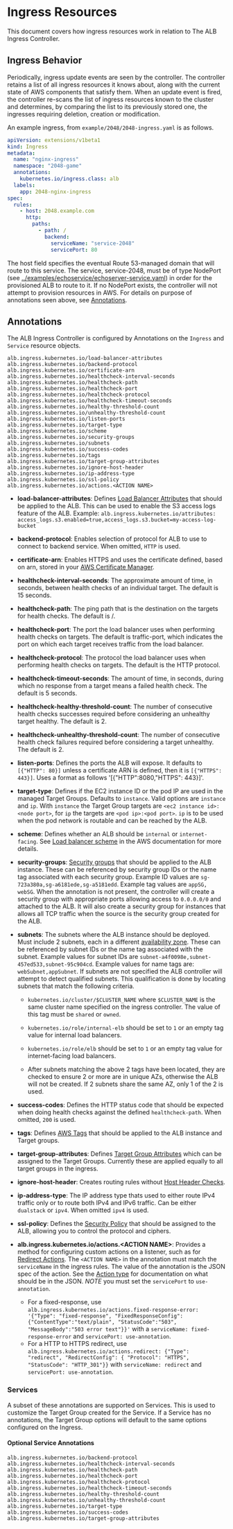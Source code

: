 # Ingress Resources

This document covers how ingress resources work in relation to The ALB Ingress Controller.

## Ingress Behavior

Periodically, ingress update events are seen by the controller. The controller retains a list of all ingress resources it knows about, along with the current state of AWS components that satisfy them. When an update event is fired, the controller re-scans the list of ingress resources known to the cluster and determines, by comparing the list to its previously stored one, the ingresses requiring deletion, creation or modification.

An example ingress, from `example/2048/2048-ingress.yaml` is as follows.

```yaml
apiVersion: extensions/v1beta1
kind: Ingress
metadata:
  name: "nginx-ingress"
  namespace: "2048-game"
  annotations:
    kubernetes.io/ingress.class: alb
  labels:
    app: 2048-nginx-ingress
spec:
  rules:
    - host: 2048.example.com
      http:
        paths:
          - path: /
            backend:
              serviceName: "service-2048"
              servicePort: 80
```

The host field specifies the eventual Route 53-managed domain that will route to this service. The service, service-2048, must be of type NodePort (see [../examples/echoservice/echoserver-service.yaml](../examples/echoservice/echoserver-service.yaml)) in order for the provisioned ALB to route to it. If no NodePort exists, the controller will not attempt to provision resources in AWS. For details on purpose of annotations seen above, see [Annotations](#annotations).

## Annotations

The ALB Ingress Controller is configured by Annotations on the `Ingress` and `Service` resource objects.

```
alb.ingress.kubernetes.io/load-balancer-attributes
alb.ingress.kubernetes.io/backend-protocol
alb.ingress.kubernetes.io/certificate-arn
alb.ingress.kubernetes.io/healthcheck-interval-seconds
alb.ingress.kubernetes.io/healthcheck-path
alb.ingress.kubernetes.io/healthcheck-port
alb.ingress.kubernetes.io/healthcheck-protocol
alb.ingress.kubernetes.io/healthcheck-timeout-seconds
alb.ingress.kubernetes.io/healthy-threshold-count
alb.ingress.kubernetes.io/unhealthy-threshold-count
alb.ingress.kubernetes.io/listen-ports
alb.ingress.kubernetes.io/target-type
alb.ingress.kubernetes.io/scheme
alb.ingress.kubernetes.io/security-groups
alb.ingress.kubernetes.io/subnets
alb.ingress.kubernetes.io/success-codes
alb.ingress.kubernetes.io/tags
alb.ingress.kubernetes.io/target-group-attributes
alb.ingress.kubernetes.io/ignore-host-header
alb.ingress.kubernetes.io/ip-address-type
alb.ingress.kubernetes.io/ssl-policy
alb.ingress.kubernetes.io/actions.<ACTION NAME>
```

- **load-balancer-attributes**: Defines [Load Balancer Attributes](http://docs.aws.amazon.com/elasticloadbalancing/latest/APIReference/API_LoadBalancerAttribute.html) that should be applied to the ALB. This can be used to enable the S3 access logs feature of the ALB. Example: `alb.ingress.kubernetes.io/attributes: access_logs.s3.enabled=true,access_logs.s3.bucket=my-access-log-bucket`

- **backend-protocol**: Enables selection of protocol for ALB to use to connect to backend service. When omitted, `HTTP` is used.

- **certificate-arn**: Enables HTTPS and uses the certificate defined, based on arn, stored in your [AWS Certificate Manager](https://aws.amazon.com/certificate-manager).

- **healthcheck-interval-seconds**: The approximate amount of time, in seconds, between health checks of an individual target. The default is 15 seconds.

- **healthcheck-path**: The ping path that is the destination on the targets for health checks. The default is /.

- **healthcheck-port**: The port the load balancer uses when performing health checks on targets. The default is traffic-port, which indicates the port on which each target receives traffic from the load balancer.

- **healthcheck-protocol**: The protocol the load balancer uses when performing health checks on targets. The default is the HTTP protocol.

- **healthcheck-timeout-seconds**: The amount of time, in seconds, during which no response from a target means a failed health check. The default is 5 seconds.

- **healthcheck-healthy-threshold-count**: The number of consecutive health checks successes required before considering an unhealthy target healthy. The default is 2.

- **healthcheck-unhealthy-threshold-count**: The number of consecutive health check failures required before considering a target unhealthy. The default is 2.

- **listen-ports**: Defines the ports the ALB will expose. It defaults to `[{"HTTP": 80}]` unless a certificate ARN is defined, then it is `[{"HTTPS": 443}]`. Uses a format as follows '[{"HTTP":8080,"HTTPS": 443}]'.

- **target-type**: Defines if the EC2 instance ID or the pod IP are used in the managed Target Groups. Defaults to `instance`. Valid options are `instance` and `ip`. With `instance` the Target Group targets are `<ec2 instance id>:<node port>`, for `ip` the targets are `<pod ip>:<pod port>`. `ip` is to be used when the pod network is routable and can be reached by the ALB.

- **scheme**: Defines whether an ALB should be `internal` or `internet-facing`. See [Load balancer scheme](http://docs.aws.amazon.com/elasticloadbalancing/latest/userguide/how-elastic-load-balancing-works.html#load-balancer-scheme) in the AWS documentation for more details.

- **security-groups**: [Security groups](http://docs.aws.amazon.com/AmazonVPC/latest/UserGuide/VPC_SecurityGroups.html) that should be applied to the ALB instance. These can be referenced by security group IDs or the name tag associated with each security group. Example ID values are `sg-723a380a,sg-a6181ede,sg-a5181edd`. Example tag values are `appSG, webSG`. When the annotation is not present, the controller will create a security group with appropriate ports allowing access to `0.0.0.0/0` and attached to the ALB. It will also create a security group for instances that allows all TCP traffic when the source is the security group created for the ALB.

- **subnets**: The subnets where the ALB instance should be deployed. Must include 2 subnets, each in a different [availability zone](http://docs.aws.amazon.com/AWSEC2/latest/UserGuide/using-regions-availability-zones.html). These can be referenced by subnet IDs or the name tag associated with the subnet. Example values for subnet IDs are `subnet-a4f0098e,subnet-457ed533,subnet-95c904cd`. Example values for name tags are: `webSubnet,appSubnet`. If subnets are not specified the ALB controller will attempt to detect qualified subnets. This qualification is done by locating subnets that match the following criteria.

  - `kubernetes.io/cluster/$CLUSTER_NAME` where `$CLUSTER_NAME` is the same cluster name specified on the ingress controller. The value of this tag must be `shared` or `owned`.

  - `kubernetes.io/role/internal-elb` should be set to `1` or an empty tag value for internal load balancers.
  - `kubernetes.io/role/elb` should be set to `1` or an empty tag value for internet-facing load balancers.

  - After subnets matching the above 2 tags have been located, they are checked to ensure 2 or more are in unique AZs, otherwise the ALB will not be created. If 2 subnets share the same AZ, only 1 of the 2 is used.

- **success-codes**: Defines the HTTP status code that should be expected when doing health checks against the defined `healthcheck-path`. When omitted, `200` is used.

- **tags**: Defines [AWS Tags](http://docs.aws.amazon.com/AWSEC2/latest/UserGuide/Using_Tags.html) that should be applied to the ALB instance and Target groups.

- **target-group-attributes**: Defines [Target Group Attributes](https://docs.aws.amazon.com/elasticloadbalancing/latest/application/load-balancer-target-groups.html#target-group-attributes) which can be assigned to the Target Groups. Currently these are applied equally to all target groups in the ingress.

- **ignore-host-header**: Creates routing rules without [Host Header Checks](https://docs.aws.amazon.com/elasticloadbalancing/latest/application/load-balancer-listeners.html#host-conditions).

- **ip-address-type**: The IP address type thats used to either route IPv4 traffic only or to route both IPv4 and IPv6 traffic. Can be either `dualstack` or `ipv4`. When omitted `ipv4` is used.

- **ssl-policy**: Defines the [Security Policy](https://docs.aws.amazon.com/elasticloadbalancing/latest/application/create-https-listener.html#describe-ssl-policies) that should be assigned to the ALB, allowing you to control the protocol and ciphers.

- **alb.ingress.kubernetes.io/actions.\<ACTION NAME>**: Provides a method for configuring custom actions on a listener, such as for [Redirect Actions](https://docs.aws.amazon.com/elasticloadbalancing/latest/application/load-balancer-listeners.html#redirect-actions). The `<ACTION NAME>` in the annotation must match the `serviceName` in the ingress rules. The value of the annotation is the JSON spec of the action. See the [Action type](https://docs.aws.amazon.com/sdk-for-go/api/service/elbv2/#Action) for documentation on what should be in the JSON. _NOTE_ you must set the `servicePort` to `use-annotation`.
  - For a fixed-response, use `alb.ingress.kubernetes.io/actions.fixed-response-error: '{"Type": "fixed-response", "FixedResponseConfig": {"ContentType":"text/plain", "StatusCode":"503", "MessageBody":"503 error text"}}'` with a `serviceName: fixed-response-error` and `servicePort: use-annotation`.
  - For a HTTP to HTTPS redirect, use `alb.ingress.kubernetes.io/actions.redirect: {"Type": "redirect", "RedirectConfig": { "Protocol": "HTTPS", "StatusCode": "HTTP_301"}}` with `serviceName: redirect` and `servicePort: use-annotation`.

### Services

A subset of these annotations are supported on Services. This is used to customize the Target Group created for the Service. If a Service has no annotations, the Target Group options will default to the same options configured on the Ingress.

#### Optional Service Annotations

```
alb.ingress.kubernetes.io/backend-protocol
alb.ingress.kubernetes.io/healthcheck-interval-seconds
alb.ingress.kubernetes.io/healthcheck-path
alb.ingress.kubernetes.io/healthcheck-port
alb.ingress.kubernetes.io/healthcheck-protocol
alb.ingress.kubernetes.io/healthcheck-timeout-seconds
alb.ingress.kubernetes.io/healthy-threshold-count
alb.ingress.kubernetes.io/unhealthy-threshold-count
alb.ingress.kubernetes.io/target-type
alb.ingress.kubernetes.io/success-codes
alb.ingress.kubernetes.io/target-group-attributes
```
